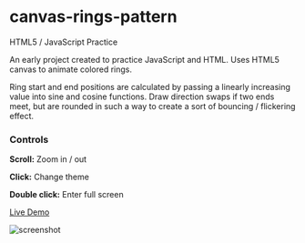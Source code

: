 # canvas-rings-pattern
HTML5 / JavaScript Practice

An early project created to practice JavaScript and HTML. Uses HTML5 canvas to animate colored rings. 

Ring start and end positions are calculated by passing a linearly increasing value into sine and cosine functions. Draw direction swaps if two ends meet, but are rounded in such a way to create a sort of bouncing / flickering effect.

### Controls
**Scroll:** Zoom in / out

**Click:** Change theme

**Double click:** Enter full screen

[Live Demo](https://gibbs.tk/portfolio/canvas-rings-pattern/demo/)

![screenshot](https://user-images.githubusercontent.com/1683528/30244924-cec4dfe0-957d-11e7-9e3d-73a62b9acd97.png)
